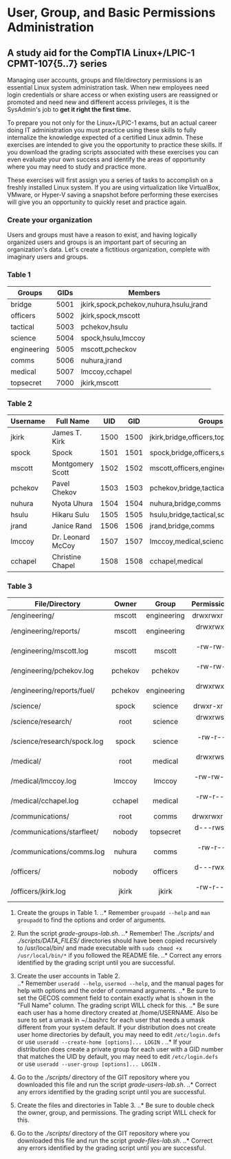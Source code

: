 # User, Group, and Basic Permissions Administration
## A study aid for the CompTIA Linux+/LPIC-1 CPMT-107{5..7} series

Managing user accounts, groups and file/directory permissions is an essential Linux system administration task.  When new employees need login credentials or share access or when existing users are reassigned or promoted and need new and different access privileges, it is the SysAdmin's job to **get it right the first time.**

To prepare you not only for the Linux+/LPIC-1 exams, but an actual career doing IT administration you must practice using these skills to fully internalize the knowledge expected of a certified Linux admin.  These exercises are intended to give you the opportunity to practice these skills.  If you download the grading scripts associated with these exercises you can even evaluate your own success and identify the areas of opportunity where you may need to study and practice more.

These exercises will first assign you a series of tasks to accomplish on a freshly installed Linux system.  If you are using virtualization like VirtualBox, VMware, or Hyper-V saving a snapshot before performing these exercises will give you an opportunity to quickly reset and practice again.

### Create your organization

Users and groups must have a reason to exist, and having logically organized users and groups is an important part of securing an organization's data.  Let's create a fictitious organization, complete with imaginary users and groups.

### Table 1
| Groups     | GIDs | Members                  |
|------------|:----:|--------------------------|
|bridge      |5001  |jkirk,spock,pchekov,nuhura,hsulu,jrand|
|officers    |5002  |jkirk,spock,mscott|
|tactical    |5003  |pchekov,hsulu|
|science     |5004  |spock,hsulu,lmccoy|
|engineering |5005  |mscott,pcheckov|
|comms       |5006  |nuhura,jrand|
|medical     |5007  |lmccoy,cchapel|
|topsecret   |7000  |jkirk,mscott|

### Table 2
| Username | Full Name         | UID | GID | Groups           | UMASK |
|----------|-------------------|:---:|:---:|------------------|:-----:|
|jkirk     |James T. Kirk      |1500 |1500 |jkirk,bridge,officers,topsecret|0077|
|spock     |Spock              |1501 |1501 |spock,bridge,officers,science|0027|
|mscott    |Montgomery Scott   |1502 |1502 |mscott,officers,engineering,topsecret|0027|
|pchekov   |Pavel Chekov       |1503 |1503 |pchekov,bridge,tactical,engineering|0022|
|nuhura    |Nyota Uhura        |1504 |1504 |nuhura,bridge,comms|0022|
|hsulu     |Hikaru Sulu        |1505 |1505 |hsulu,bridge,tactical,science|0022|
|jrand     |Janice Rand        |1506 |1506 |jrand,bridge,comms|0022|
|lmccoy    |Dr. Leonard McCoy  |1507 |1507 |lmccoy,medical,science|0077|
|cchapel   |Christine Chapel   |1508 |1508 |cchapel,medical|0027|

### Table 3
| File/Directory             | Owner   | Group     | Permissions |
|----------------------------|:-------:|:---------:|------------:|
|/engineering/               |mscott   |engineering|drwxrwxr-x.  |
|/engineering/reports/       |mscott   |engineering|drwxrwx---.  |
|/engineering/mscott.log     |mscott   |mscott     |-rw-rw-r--.  |
|/engineering/pchekov.log    |pchekov  |pchekov    |-rw-rw-r--.  |
|/engineering/reports/fuel/  |pchekov  |engineering|drwxrwx---.  |
|/science/                   |spock    |science    |drwxr-xr-x.  |
|/science/research/          |root     |science    |drwxrws--T.  |
|/science/research/spock.log |spock    |science    |-rw-r--r--.  |
|/medical/                   |root     |medical    |drwxrws---.  |
|/medical/lmccoy.log         |lmccoy   |lmccoy     |-rw-rw----.  |
|/medical/cchapel.log        |cchapel  |medical    |-rw-r-----.  |
|/communications/            |root     |comms      |drwxrwxr-x.  |
|/communications/starfleet/  |nobody   |topsecret  |d---rws--T.  |
|/communications/comms.log   |nuhura   |comms      |-rw-r--r--.  |
|/officers/                  |nobody   |officers   |d---rwx--T.  |
|/officers/jkirk.log         |jkirk    |jkirk      |-rw-r-----.  |



1. Create the groups in Table 1.
..* Remember `groupadd --help` and `man groupadd` to find the options and order of arguments.
2. Run the script _grade-groups-lab.sh_.
..* Remember! The _./scripts/_ and _./scripts/DATA_FILES/_ directories should have been copied recursively to /usr/local/bin/ and made executable with `sudo chmod +x /usr/local/bin/*` if you followed the README file.
..* Correct any errors identified by the grading script until you are successful.

3. Create the user accounts in Table 2.  
..* Remember `useradd --help`, `usermod --help`, and the manual pages for help with options and the order of command arguments.
..* Be sure to set the GECOS comment field to contain exactly what is shown in the "Full Name" column.  The grading script WILL check for this.
..* Be sure each user has a home directory created at /home/USERNAME. Also be sure to set a umask in ~/.bashrc for each user that needs a umask different from your system default.  If your distribution does not create user home directories by default, you may need to edit `/etc/login.defs` or use `useradd --create-home [options]... LOGIN` .
..* If your distribution does create a private group for each user with a GID number that matches the UID by default, you may need to edit `/etc/login.defs` or use `useradd --user-group [options]... LOGIN` .
4. Go to the _./scripts/_ directory of the GIT repository where you downloaded this file and run the script _grade-users-lab.sh_. 
..* Correct any errors identified by the grading script until you are successful.

5. Create the files and directories in Table 3.
..* Be sure to double check the owner, group, and permissions.  The grading script WILL check for this.
6. Go to the _./scripts/_ directory of the GIT repository where you downloaded this file and run the script _grade-files-lab.sh_. 
..* Correct any errors identified by the grading script until you are successful.

